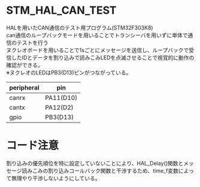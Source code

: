 # STM_HAL_CAN_TEST
HALを用いたCAN通信のテスト用プログラム(STM32F303K8)<br>
can通信のループバックモードを用いることでトランシーバを用いずに単体で通信のテストを行う<br>
ヌクレオボードを用いることで1sごとにメッセージを送信し、ループバックで受信したIDとデータを割り込みで読みこみLEDを点滅させることで視覚的に動作の確認ができる。<br>
※ヌクレオのLEDはPB3(D13)ピンがつながっている。<br>

|peripheral|pin|
|---|---|
|canrx|PA11(D10)|
|cantx|PA12(D2)|
|gpio|PB3(D13)|

# コード注意
割り込みの優先順位を特に設定していないことにより、HAL_Delay()関数とメッセージ読みこみの割り込みコールバック関数と干渉するため、time_f変数によって無理やり干渉しないようにしている。
